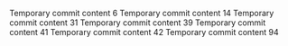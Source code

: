 Temporary commit content 6
Temporary commit content 14
Temporary commit content 31
Temporary commit content 39
Temporary commit content 41
Temporary commit content 42
Temporary commit content 94

